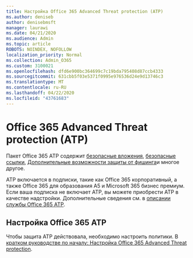 ```yaml
---
title: Настройка Office 365 Advanced Threat protection (ATP)
ms.author: deniseb
author: denisebmsft
manager: laurawi
ms.date: 04/21/2020
ms.audience: Admin
ms.topic: article
ROBOTS: NOINDEX, NOFOLLOW
localization_priority: Normal
ms.collection: Admin_O365
ms.custom: 3100021
ms.openlocfilehash: dfd6e900bc364699c7c19bda795408d87ccb4333
ms.sourcegitcommit: 631cbb5f03e5371f0995e976536d24e9d13746c3
ms.translationtype: MT
ms.contentlocale: ru-RU
ms.lasthandoff: 04/22/2020
ms.locfileid: "43761683"
---
```

# <a name="office-365-advanced-threat-protection-atp"></a>Office 365 Advanced Threat protection (ATP)

Пакет Office 365 ATP содержит [безопасные вложения](https://docs.microsoft.com/office365/securitycompliance/atp-safe-attachments), [безопасные ссылки](https://docs.microsoft.com/office365/securitycompliance/atp-safe-links), [Дополнительные возможности защиты от фишинга](https://docs.microsoft.com/office365/securitycompliance/atp-anti-phishing)и многое другое. 

ATP включается в подписки, такие как Office 365 корпоративный, а также Office 365 для образования A5 и Microsoft 365 бизнес премиум. Если ваша подписка не включает ATP, вы можете приобрести ATP в качестве надстройки. Дополнительные сведения см. в [описании службы Office 365 ATP](https://docs.microsoft.com/office365/servicedescriptions/office-365-advanced-threat-protection-service-description).

## <a name="set-up-office-365-atp"></a>Настройка Office 365 ATP

Чтобы защита ATP действовала, необходимо настроить политики. В [кратком руководстве по началу: Настройка Office 365 Advanced Threat protection](https://docs.microsoft.com/office365/securitycompliance/checklist-atp-setup).

